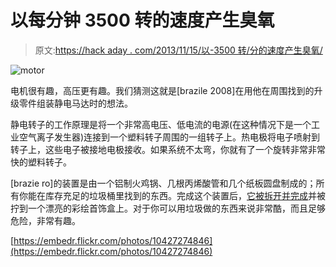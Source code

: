 # 以每分钟 3500 转的速度产生臭氧

> 原文:[https://hack aday . com/2013/11/15/以-3500 转/分的速度产生臭氧/](https://hackaday.com/2013/11/15/producing-ozone-at-3500-rpm/)

![motor](../Images/bc6b9f040b4fd906548db834b33bd24b.png)

电机很有趣，高压更有趣。我们猜测这就是[brazile 2008]在用他在周围找到的升级零件组装静电马达时的想法。

静电转子的工作原理是将一个非常高电压、低电流的电源(在这种情况下是一个工业空气离子发生器)连接到一个塑料转子周围的一组转子上。热电极将电子喷射到转子上，这些电子被接地电极接收。如果系统不太弯，你就有了一个旋转非常非常快的塑料转子。

[brazie ro]的装置是由一个铝制火鸡锅、几根丙烯酸管和几个纸板圆盘制成的；所有你能在库存充足的垃圾桶里找到的东西。完成这个装置后，[它被拆开并完成](http://www.instructables.com/id/Finishing-Details-for-the-Electrostatic-Turbine-1/)并被拧到一个漂亮的彩绘首饰盒上。对于你可以用垃圾做的东西来说非常酷，而且足够危险，非常有趣。

[https://embedr.flickr.com/photos/10427274846](https://embedr.flickr.com/photos/10427274846)
